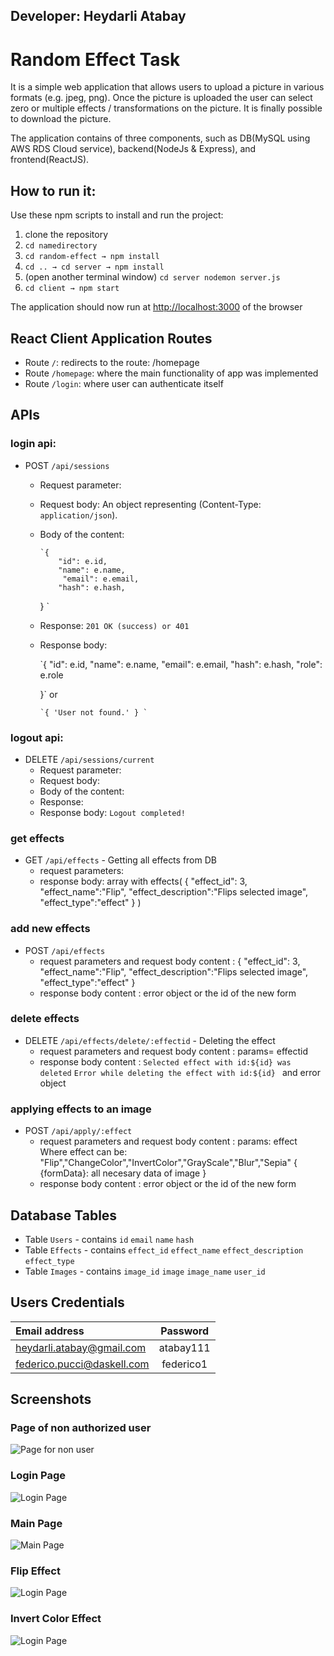 ## Developer: Heydarli Atabay
# Random Effect Task

It is a simple web application that allows users to upload a picture in various formats (e.g. jpeg, png). Once the picture is uploaded the user can select zero or multiple effects / transformations on the picture. It is finally possible to download the picture.

The application contains of three components, such as DB(MySQL using AWS RDS Cloud service), backend(NodeJs & Express), and frontend(ReactJS).



## How to run it:

Use these npm scripts to install and run the project: 

1. clone the repository
2. `cd namedirectory`
3. `cd random-effect → npm install`
4. `cd .. → cd server → npm install`
5. (open another terminal window) `cd server nodemon server.js`
6. `cd client → npm start`

The application should now run at [http://localhost:3000](http://localhost:3000/) of the browser


## React Client Application Routes

- Route `/`: redirects to the route: /homepage
- Route `/homepage`: where the main functionality of app was implemented
- Route `/login`: where user can authenticate itself 




## APIs

### login api:
* POST `/api/sessions `
    * Request parameter:
    * Request body: An object representing (Content-Type: `application/json`).
    * Body of the content:
          
          `{
              "id": e.id, 
              "name": e.name, 
               "email": e.email,
              "hash": e.hash, 
         }
         `     
    * Response: `201 OK (success) or 401` 
    * Response body: 

        `{
              "id": e.id, 
              "name": e.name, 
               "email": e.email,
              "hash": e.hash, 
              "role": e.role
      
         }`  or
              
          `{ 'User not found.' } `

### logout api: 
* DELETE `/api/sessions/current `
    * Request parameter:
    * Request body: 
    * Body of the content:
    * Response: 
    * Response body:
    `Logout completed!`

### get effects

- GET `/api/effects` - Getting all effects from DB
  - request parameters: 
  - response body: array with effects(
    {
    "effect_id": 3, 
    "effect_name":"Flip", 
    "effect_description":"Flips selected image", 
    "effect_type":"effect" 
    }
)

### add new effects
- POST `/api/effects`
  - request parameters and request body content : 
 {
    "effect_id": 3, 
    "effect_name":"Flip", 
    "effect_description":"Flips selected image", 
    "effect_type":"effect" 
}
  - response body content : error object or the id of the new form

### delete effects
- DELETE `/api/effects/delete/:effectid` - Deleting the effect
  - request parameters and request body content : params= effectid
  - response body content : `Selected effect with id:${id} was deleted`
    `Error while deleting the effect with id:${id} ` and error object  


### applying effects to an image
- POST `/api/apply/:effect`
  - request parameters and request body content : params: effect
  Where effect can be:
  "Flip","ChangeColor","InvertColor","GrayScale","Blur","Sepia"
 {
    {formData}: all necesary data of image
}
  - response body content : error object or the id of the new form



## Database Tables

- Table `Users` - contains `id` `email` `name` `hash`
- Table `Effects` - contains `effect_id` `effect_name` `effect_description` `effect_type` 
- Table `Images` - contains `image_id` `image` `image_name` `user_id`
## Users Credentials


| Email address             | Password |
| :------------------------ | :------: |
| heydarli.atabay@gmail.com           |  atabay111  |
| federico.pucci@daskell.com | federico1 |


## Screenshots

### Page of non authorized user

![Page for non user](./gitImages/NonUser.png)

### Login Page

![Login Page](./gitImages/login.png)

### Main Page

![Main Page](./gitImages/main1.png)


### Flip Effect

![Login Page](./gitImages/main2.png)

### Invert Color Effect

![Login Page](./gitImages/main3.png)